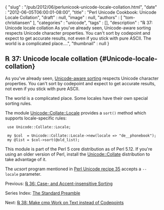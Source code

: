 {
   "slug" : "/pub/2012/06/perlunicook-unicode-locale-collation.html",
   "date" : "2012-06-05T06:00:01-08:00",
   "title" : "Perl Unicode Cookbook: Unicode Locale Collation",
   "draft" : null,
   "image" : null,
   "authors" : [
      "tom-christiansen"
   ],
   "categories" : "unicode",
   "tags" : [],
   "description" : "℞ 37: Unicode locale collation As you've already seen, Unicode-aware sorting respects Unicode character properties. You can't sort by codepoint and expect to get accurate results, not even if you stick with pure ASCII. The world is a complicated place....",
   "thumbnail" : null
}





℞ 37: Unicode locale collation {#Unicode-locale-collation}
------------------------------

As you've already seen, [Unicode-aware
sorting](/media/_pub_2012_06_perlunicook-unicode-locale-collation/perlunicook-unicode-collation.html)
respects Unicode character properties. You can't sort by codepoint and
expect to get accurate results, not even if you stick with pure ASCII.

The world is a complicated place. Some locales have their own special
sorting rules.

The module
[Unicode::Collate::Locale](http://search.cpan.org/perldoc?Unicode::Collate::Locale)
provides a `sort()` method which supports locale-specific rules:

     use Unicode::Collate::Locale;

     my $col  = Unicode::Collate::Locale->new(locale => "de__phonebook");
     my @list = $col->sort(@old_list);

This module is part of the Perl 5 core distribution as of Perl 5.12. If
you're using an older version of Perl, install the
[Unicode::Collate](http://search.cpan.org/perldoc?Unicode::Collate)
distribution to take advantage of it.

The *ucsort* program mentioned in [Perl Unicode recipe
35](/media/_pub_2012_06_perlunicook-unicode-locale-collation/perlunicook-unicode-collation.html)
accepts a `--locale` parameter.

Previous: [℞ 36: Case- and Accent-insensitive
Sorting](/media/_pub_2012_06_perlunicook-unicode-locale-collation/perlunicook-case--and-accent-insensitive-sorting.html)

Series Index: [The Standard
Preamble](/media/_pub_2012_06_perlunicook-unicode-locale-collation/perlunicook-standard-preamble.html)

Next: [℞ 38: Make cmp Work on Text instead of
Codepoints](/media/_pub_2012_06_perlunicook-unicode-locale-collation/perlunicook-make-cmp-work-on-text-instead-of-codepoints.html)


